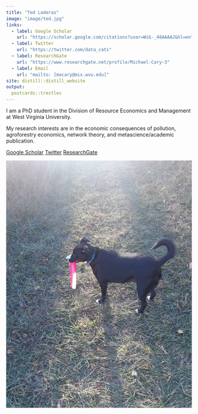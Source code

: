 ```yaml
---
title: "Ted Laderas"
image: "image/ted.jpg"
links:
  - label: Google Scholar
    url: "https://scholar.google.com/citations?user=WiG-_48AAAAJ&hl=en"
  - label: Twitter
    url: "https://twitter.com/data_cats"
  - label: ResearchGate
    url: "https://www.researchgate.net/profile/Michael-Cary-3"
  - label: Email
    url: "mailto: [macary@mix.wvu.edu]"
site: distill::distill_website
output:
  postcards::trestles
---
```


I am a PhD student in the Division of Resource Economics and Management at West Virginia University.

My research interests are in the economic consequences of pollution, agroforestry economics, network theory, and metascience/academic publication. 

[Google Scholar](https://scholar.google.com/citations?user=WiG-_48AAAAJ&hl=en)
[Twitter](https://twitter.com/data_cats)
[ResearchGate](https://www.researchgate.net/profile/Michael-Cary-3)

![Ada](/img/ada.jfif)
